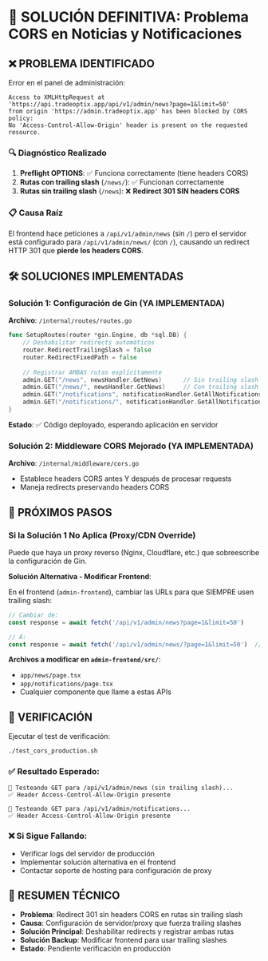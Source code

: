 # 🚨 SOLUCIÓN DEFINITIVA: Problema CORS en Noticias y Notificaciones

## ❌ PROBLEMA IDENTIFICADO

Error en el panel de administración:
```
Access to XMLHttpRequest at 'https://api.tradeoptix.app/api/v1/admin/news?page=1&limit=50' 
from origin 'https://admin.tradeoptix.app' has been blocked by CORS policy: 
No 'Access-Control-Allow-Origin' header is present on the requested resource.
```

### 🔍 Diagnóstico Realizado

1. **Preflight OPTIONS**: ✅ Funciona correctamente (tiene headers CORS)
2. **Rutas con trailing slash** (`/news/`): ✅ Funcionan correctamente
3. **Rutas sin trailing slash** (`/news`): ❌ **Redirect 301 SIN headers CORS**

### 📋 Causa Raíz

El frontend hace peticiones a `/api/v1/admin/news` (sin `/`) pero el servidor está configurado para `/api/v1/admin/news/` (con `/`), causando un redirect HTTP 301 que **pierde los headers CORS**.

## 🛠️ SOLUCIONES IMPLEMENTADAS

### Solución 1: Configuración de Gin (YA IMPLEMENTADA)

**Archivo**: `/internal/routes/routes.go`
```go
func SetupRoutes(router *gin.Engine, db *sql.DB) {
    // Deshabilitar redirects automáticos
    router.RedirectTrailingSlash = false
    router.RedirectFixedPath = false
    
    // Registrar AMBAS rutas explícitamente
    admin.GET("/news", newsHandler.GetNews)      // Sin trailing slash
    admin.GET("/news/", newsHandler.GetNews)     // Con trailing slash
    admin.GET("/notifications", notificationHandler.GetAllNotifications)
    admin.GET("/notifications/", notificationHandler.GetAllNotifications)
}
```

**Estado**: ✅ Código deployado, esperando aplicación en servidor

### Solución 2: Middleware CORS Mejorado (YA IMPLEMENTADA)

**Archivo**: `/internal/middleware/cors.go`
- Establece headers CORS antes Y después de procesar requests
- Maneja redirects preservando headers CORS

## 🚀 PRÓXIMOS PASOS

### Si la Solución 1 No Aplica (Proxy/CDN Override)

Puede que haya un proxy reverso (Nginx, Cloudflare, etc.) que sobreescribe la configuración de Gin.

**Solución Alternativa - Modificar Frontend**:

En el frontend (`admin-frontend`), cambiar las URLs para que SIEMPRE usen trailing slash:

```javascript
// Cambiar de:
const response = await fetch('/api/v1/admin/news?page=1&limit=50')

// A:
const response = await fetch('/api/v1/admin/news/?page=1&limit=50')  // ← Agregar /
```

**Archivos a modificar en `admin-frontend/src/`**:
- `app/news/page.tsx` 
- `app/notifications/page.tsx`
- Cualquier componente que llame a estas APIs

## 🧪 VERIFICACIÓN

Ejecutar el test de verificación:
```bash
./test_cors_production.sh
```

### ✅ Resultado Esperado:
```
📰 Testeando GET para /api/v1/admin/news (sin trailing slash)...
✅ Header Access-Control-Allow-Origin presente

🔔 Testeando GET para /api/v1/admin/notifications...  
✅ Header Access-Control-Allow-Origin presente
```

### ❌ Si Sigue Fallando:
- Verificar logs del servidor de producción
- Implementar solución alternativa en el frontend
- Contactar soporte de hosting para configuración de proxy

## 📝 RESUMEN TÉCNICO

- **Problema**: Redirect 301 sin headers CORS en rutas sin trailing slash
- **Causa**: Configuración de servidor/proxy que fuerza trailing slashes
- **Solución Principal**: Deshabilitar redirects y registrar ambas rutas
- **Solución Backup**: Modificar frontend para usar trailing slashes
- **Estado**: Pendiente verificación en producción